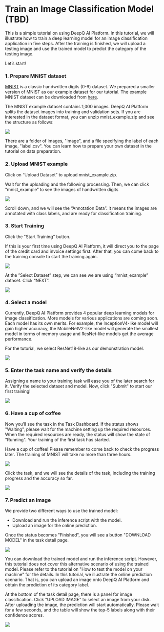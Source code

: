 # Train an Image Classification Model \(TBD\)

This is a simple tutorial on using DeepQ AI Platform. In this tutorial, we will illustrate how to train a deep learning model for an image classification application in five steps. After the training is finished, we will upload a testing image and use the trained model to predict the category of the testing image.

Let’s start!

### 1. Prepare MNIST dataset

[MNIST](http://yann.lecun.com/exdb/mnist/) is a classic handwritten digits \(0-9\) dataset. We prepared a smaller version of MNIST as our example dataset for our tutorial. The example MNIST dataset can be downloaded from [here](https://storage.googleapis.com/aip-sample-dataset/mnist_example.zip).

The MNIST example dataset contains 1,000 images. DeepQ AI Platform splits the dataset images into training and validation sets. If you are interested in the dataset format, you can unzip mnist\_example.zip and see the structure as follows:

![](.gitbook/assets/picture42.png)

There are a folder of images, "image", and a file specifying the label of each image, "label.csv". You can learn how to prepare your own dataset in the tutorial on data preparation.

### 2. Upload MNIST example

Click on “Upload Dataset” to upload mnist\_example.zip.

Wait for the uploading and the following processing. Then, we can click “mnist\_example” to see the images of handwritten digits.

![](.gitbook/assets/picture43.png)

Scroll down, and we will see the “Annotation Data”. It means the images are annotated with class labels, and are ready for classification training.

### 3. Start Training

Click the "Start Training" button.

If this is your first time using DeepQ AI Platform, it will direct you to the page of the credit card and invoice settings first. After that, you can come back to the training console to start the training again.

![](.gitbook/assets/picture54.png)

At the ”Select Dataset” step, we can see we are using “mnist\_example” dataset. Click “NEXT”.

![](.gitbook/assets/picture46.png)

### 4. Select a model

Currently, DeepQ AI Platform provides 4 popular deep learning models for image classification. More models for various applications are coming soon. Each model has its own merits. For example, the InceptionV4-like model will gain higher accuracy, the MobileNetV2-like model will generate the smallest model in terms of memory usage and ResNet-like models get the average performance. 

For the tutorial, we select ResNet18-like as our demonstration model.

![](.gitbook/assets/picture47.png)

### 5. Enter the task name and verify the details

Assigning a name to your training task will ease you of the later search for it. Verify the selected dataset and model. Now, click "Submit" to start our first training!

![](.gitbook/assets/picture55.png)

### 6. Have a cup of coffee

Now you’ll see the task in the Task Dashboard. If the status shows "Waiting", please wait for the machine setting up the required resources. When the required resources are ready, the status will show the state of "Running". Your training of the first task has started. 

Have a cup of coffee! Please remember to come back to check the progress later. The training of MNIST will take no more than three hours.

![](.gitbook/assets/picture49.png)

Click the task, and we will see the details of the task, including the training progress and the accuracy so far.

![](.gitbook/assets/picture50.png)

### 7. Predict an image

We provide two different ways to use the trained model:

* Download and run the inference script with the model.
* Upload an image for the online prediction.

Once the status becomes "Finished", you will see a button "DOWNLOAD MODEL" in the task detail page.

![](.gitbook/assets/picture56.png)

You can download the trained model and run the inference script. However, this tutorial does not cover this alternative scenario of using the trained model. Please refer to the tutorial on "How to test the model on your machine" for the details. In this tutorial, we illustrate the online prediction scenario. That is, you can upload an image onto DeepQ AI Platform and obtain the prediction of its category label.

At the bottom of the task detail page, there is a panel for image classification. Click "UPLOAD IMAGE" to select an image from your disk. After uploading the image, the prediction will start automatically. Please wait for a few seconds, and the table will show the top-5 labels along with their confidence scores.

![](.gitbook/assets/picture52.png)

